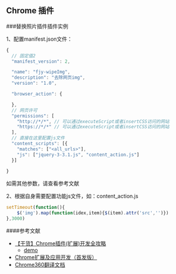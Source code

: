 ## Chrome 插件

###替换照片插件插件实例

1、配置manifest.json文件：
```js
{
  // 固定值2
  "manifest_version": 2,

  "name": "fjy-wipeImg",
  "description": "去除网页img",
  "version": "1.0",

  "browser_action": {

  },
  // 网页许可
  "permissions": [
  	"http://*/*", // 可以通过executeScript或者insertCSS访问的网站
    "https://*/*" // 可以通过executeScript或者insertCSS访问的网站
  ],
  // 直接在这里配置js文件
  "content_scripts": [{
    "matches": ["<all_urls>"],
    "js": ["jquery-3-3.1.js", "content_action.js"]
  }]
  
}
```
如需其他参数，请查看参考文献

2、根据自身需要配置功能js文件，如：content_action.js
```js
setTimeout(function(){
	$('img').map(function(idex,item){$(item).attr('src','')})
},3000)

```

####参考文献
 - [【干货】Chrome插件(扩展)开发全攻略](http://www.cnblogs.com/liuxianan/p/chrome-plugin-develop.html)
	* [demo](https://github.com/sxei/chrome-plugin-demo)
 - [Chrome扩展及应用开发（首发版）](http://www.ituring.com.cn/book/1421)
 - [Chrome360翻译文档](http://open.chrome.360.cn/extension_dev/overview.html)
